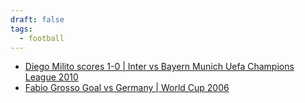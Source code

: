 ```yaml
---
draft: false
tags:
  - football
---
```

 
 - [Diego Milito scores 1-0 | Inter vs Bayern Munich Uefa Champions League 2010](https://www.dailymotion.com/video/x1vmhm2)
 - [Fabio Grosso Goal vs Germany | World Cup 2006](https://www.youtube.com/watch?v=qyjXPSF3dQc)
